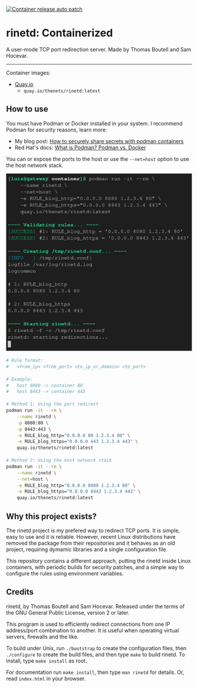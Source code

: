 [![Container release auto patch](https://github.com/thenets/rinted-container/actions/workflows/container-release-auto-patch.yml/badge.svg)](https://github.com/thenets/rinted-container/actions/workflows/container-release-auto-patch.yml)

# rinetd: Containerized

A user-mode TCP port redirection server. Made by Thomas Boutell and Sam Hocevar.

---

Container images:
- [Quay.io](https://quay.io/repository/thenets/rinetd)
  - `quay.io/thenets/rinetd:latest`

## How to use

You must have Podman or Docker installed in your system. I recommend Podman for security reasons, learn more:
- My blog post: [How to securely share secrets with podman containers](https://blog.thenets.org/how-to-securely-share-secrets-with-podman-containers/)
- Red Hat's docs: [What is Podman? Podman vs. Docker](https://www.redhat.com/en/topics/containers/what-is-podman#podman-vs-docker)

You can or expose the ports to the host or use the `--net=host` option to use the host network stack.

![Container example](./docs/container-example.png)

```bash
# Rule format:
#   <from_ip> <from_port> <to_ip_or_domain> <to_port>

# Example:
#   host 8080 -> container 80
#   host 8443 -> container 443

# Method 1: Using the port redirect
podman run -it --rm \
    --name rinetd \
    -p 8080:80 \
    -p 8443:443 \
    -e RULE_blog_http="0.0.0.0 80 1.2.3.4 80" \
    -e RULE_blog_https="0.0.0.0 443 1.2.3.4 443" \
    quay.io/thenets/rinetd:latest

# Method 2: Using the host network stack
podman run -it --rm \
    --name rinetd \
    --net=host \
    -e RULE_blog_http="0.0.0.0 8080 1.2.3.4 80" \
    -e RULE_blog_https="0.0.0.0 8443 1.2.3.4 443" \
    quay.io/thenets/rinetd:latest
```

## Why this project exists?

The rinetd project is my prefered way to redirect TCP ports. It is simple, easy to use and it is reliable. However, recent Linux distributions have removed the package from their repositories and it behaves as an old project, requiring dymamic libraries and a single configuration file.

This repository contains a different approach, putting the rinetd inside Linux containers, with periodic builds for security patches, and a simple way to configure the rules using environment variables.

## Credits

rinetd, by Thomas Boutell and Sam Hocevar. Released under the terms
of the GNU General Public License, version 2 or later.

This program is used to efficiently redirect connections from one IP
address/port combination to another. It is useful when operating virtual
servers, firewalls and the like.

To build under Unix, run `./bootstrap` to create the configuration
files, then `./configure` to create the build files, and then type
`make` to build rinetd. To install, type `make install` as root.

For documentation run `make install`, then type `man rinetd` for
details. Or, read `index.html` in your browser.


